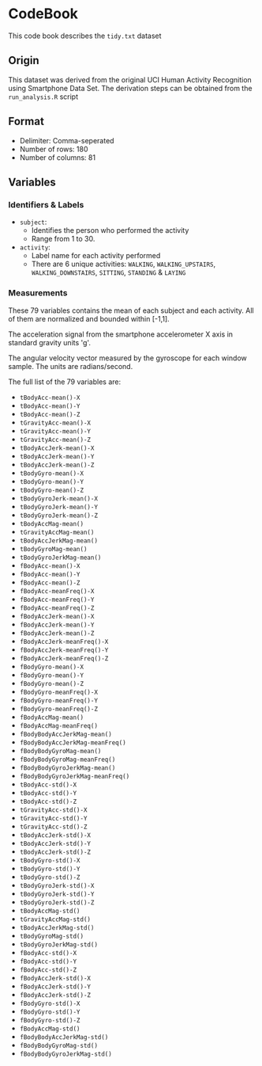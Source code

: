 # CodeBook

This code book describes the `tidy.txt` dataset

## Origin

This dataset was derived from the original UCI Human Activity Recognition using Smartphone Data Set. The derivation steps can be obtained from the `run_analysis.R` script

## Format

-  Delimiter: Comma-seperated
-  Number of rows: 180
-  Number of columns: 81

## Variables

### Identifiers & Labels

-  `subject`: 
    -  Identifies the person who performed the activity
    -  Range from 1 to 30. 
-  `activity`:
    -  Label name for each activity performed
    -  There are 6 unique activities: `WALKING`, `WALKING_UPSTAIRS`, `WALKING_DOWNSTAIRS`, `SITTING`, `STANDING` & `LAYING`
    
 ### Measurements
 
 These 79 variables contains the mean of each subject and each activity. All of them are normalized and bounded within [-1,1].    
 
 The acceleration signal from the smartphone accelerometer X axis in standard gravity units 'g'.  
 
 The angular velocity vector measured by the gyroscope for each window sample. The units are radians/second.  
 
 The full list of the 79 variables are:
 -  `tBodyAcc-mean()-X`
 -  `tBodyAcc-mean()-Y`
 -  `tBodyAcc-mean()-Z`
 -  `tGravityAcc-mean()-X`
 -  `tGravityAcc-mean()-Y`
 -  `tGravityAcc-mean()-Z`
 -  `tBodyAccJerk-mean()-X`
 -  `tBodyAccJerk-mean()-Y`
 -  `tBodyAccJerk-mean()-Z`
 -  `tBodyGyro-mean()-X`
 -  `tBodyGyro-mean()-Y`
 -  `tBodyGyro-mean()-Z`
 -  `tBodyGyroJerk-mean()-X`
 -  `tBodyGyroJerk-mean()-Y`
 -  `tBodyGyroJerk-mean()-Z`
 -  `tBodyAccMag-mean()`
 -  `tGravityAccMag-mean()`
 -  `tBodyAccJerkMag-mean()`
 -  `tBodyGyroMag-mean()`
 -  `tBodyGyroJerkMag-mean()`
 -  `fBodyAcc-mean()-X`
 -  `fBodyAcc-mean()-Y`
 -  `fBodyAcc-mean()-Z`
 -  `fBodyAcc-meanFreq()-X`
 -  `fBodyAcc-meanFreq()-Y`
 -  `fBodyAcc-meanFreq()-Z`
 -  `fBodyAccJerk-mean()-X`
 -  `fBodyAccJerk-mean()-Y`
 -  `fBodyAccJerk-mean()-Z`
 -  `fBodyAccJerk-meanFreq()-X`
 -  `fBodyAccJerk-meanFreq()-Y`
 -  `fBodyAccJerk-meanFreq()-Z`
 -  `fBodyGyro-mean()-X`
 -  `fBodyGyro-mean()-Y`
 -  `fBodyGyro-mean()-Z`
 -  `fBodyGyro-meanFreq()-X`
 -  `fBodyGyro-meanFreq()-Y`
 -  `fBodyGyro-meanFreq()-Z`
 -  `fBodyAccMag-mean()`
 -  `fBodyAccMag-meanFreq()`
 -  `fBodyBodyAccJerkMag-mean()`
 -  `fBodyBodyAccJerkMag-meanFreq()`
 -  `fBodyBodyGyroMag-mean()`
 -  `fBodyBodyGyroMag-meanFreq()`
 -  `fBodyBodyGyroJerkMag-mean()`
 -  `fBodyBodyGyroJerkMag-meanFreq()`
 -  `tBodyAcc-std()-X`
 -  `tBodyAcc-std()-Y`
 -  `tBodyAcc-std()-Z`
 -  `tGravityAcc-std()-X`
 -  `tGravityAcc-std()-Y`
 -  `tGravityAcc-std()-Z`
 -  `tBodyAccJerk-std()-X`
 -  `tBodyAccJerk-std()-Y`
 -  `tBodyAccJerk-std()-Z`
 -  `tBodyGyro-std()-X`
 -  `tBodyGyro-std()-Y`
 -  `tBodyGyro-std()-Z`
 -  `tBodyGyroJerk-std()-X`
 -  `tBodyGyroJerk-std()-Y`
 -  `tBodyGyroJerk-std()-Z`
 -  `tBodyAccMag-std()`
 -  `tGravityAccMag-std()`
 -  `tBodyAccJerkMag-std()`
 -  `tBodyGyroMag-std()`
 -  `tBodyGyroJerkMag-std()`
 -  `fBodyAcc-std()-X`
 -  `fBodyAcc-std()-Y`
 -  `fBodyAcc-std()-Z`
 -  `fBodyAccJerk-std()-X`
 -  `fBodyAccJerk-std()-Y`
 -  `fBodyAccJerk-std()-Z`
 -  `fBodyGyro-std()-X`
 -  `fBodyGyro-std()-Y`
 -  `fBodyGyro-std()-Z`
 -  `fBodyAccMag-std()`
 -  `fBodyBodyAccJerkMag-std()`
 -  `fBodyBodyGyroMag-std()`
 -  `fBodyBodyGyroJerkMag-std()` 
